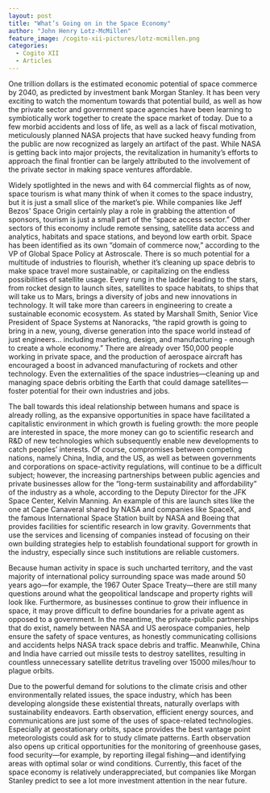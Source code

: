 ```yaml
---
layout: post
title: "What’s Going on in the Space Economy"
author: "John Henry Lotz-McMillen"
feature_image: /cogito-xii-pictures/lotz-mcmillen.png
categories:
  - Cogito XII
  - Articles
---
```

One trillion dollars is the estimated economic potential of space commerce by 2040, as predicted by investment bank Morgan Stanley. It has been very exciting to watch the momentum towards that potential build, as well as how the private sector and government space agencies have been learning to symbiotically work together to create the space market of today. Due to a few morbid accidents and loss of life, as well as a lack of fiscal motivation, meticulously planned NASA projects that have sucked heavy funding from the public are now recognized as largely an artifact of the past. While NASA is getting back into major projects, the revitalization in humanity’s efforts to approach the final frontier can be largely attributed to the involvement of the private sector in making space ventures affordable.

Widely spotlighted in the news and with 64 commercial flights as of now, space tourism is what many think of when it comes to the space industry, but it is just a small slice of the market’s pie. While companies like Jeff Bezos' Space Origin certainly play a role in grabbing the attention of sponsors, tourism is just a small part of the “space access sector.” Other sectors of this economy include remote sensing, satellite data access and analytics, habitats and space stations, and beyond low earth orbit.  Space has been identified as its own “domain of commerce now,” according to the VP of Global Space Policy at Astroscale. There is so much potential for a multitude of industries to flourish, whether it’s cleaning up space debris to make space travel more sustainable, or capitalizing on the endless possibilities of satellite usage. Every rung in the ladder leading to the stars, from rocket design to launch sites, satellites to space habitats, to ships that will take us to Mars, brings a diversity of jobs and new innovations in technology. It will take more than careers in engineering to create a sustainable economic ecosystem. As stated by Marshall Smith, Senior Vice President of Space Systems at Nanoracks, “the rapid growth is going to bring in a new, young, diverse generation into the space world instead of just engineers… including marketing, design, and manufacturing - enough to create a whole economy.” There are already over 150,000 people working in private space, and the production of aerospace aircraft has encouraged a boost in advanced manufacturing of rockets and other technology. Even the externalities of the space industries—cleaning up and managing space debris orbiting the Earth that could damage satellites—foster potential for their own industries and jobs.

The ball towards this ideal relationship between humans and space is already rolling, as the expansive opportunities in space have facilitated a capitalistic environment in which growth is fueling growth: the more people are interested in space, the more money can go to scientific research and R&D of new technologies which subsequently enable new developments to catch peoples’ interests. Of course, compromises between competing nations, namely China, India, and the US, as well as between governments and corporations on space-activity regulations, will continue to be a difficult subject; however, the increasing partnerships between public agencies and private businesses allow for the “long-term sustainability and affordability” of the industry as a whole, according to the Deputy Director for the JFK Space Center, Kelvin Manning. An example of this are launch sites like the one at Cape Canaveral shared by NASA and companies like SpaceX, and the famous International Space Station built by NASA and Boeing that provides facilities for scientific research in low gravity. Governments that use the services and licensing of companies instead of focusing on their own building strategies help to establish foundational support for growth in the industry, especially since such institutions are reliable customers.

Because human activity in space is such uncharted territory, and the vast majority of international policy surrounding space was made around 50 years ago—for example, the 1967 Outer Space Treaty—there are still many questions around what the geopolitical landscape and property rights will look like. Furthermore, as businesses continue to grow their influence in space, it may prove difficult to define boundaries for a private agent as opposed to a government. In the meantime, the private-public partnerships that do exist, namely between NASA and US aerospace companies, help ensure the safety of space ventures, as honestly communicating collisions and accidents helps NASA track space debris and traffic. Meanwhile, China and India have carried out missile tests to destroy satellites, resulting in countless unnecessary satellite detritus traveling over 15000 miles/hour to plague orbits.

Due to the powerful demand for solutions to the climate crisis and other environmentally related issues, the space industry, which has been developing alongside these existential threats, naturally overlaps with sustainability endeavors. Earth observation, efficient energy sources, and communications are just some of the uses of space-related technologies. Especially at geostationary orbits, space provides the best vantage point meteorologists could ask for to study climate patterns. Earth observation also opens up critical opportunities for the monitoring of greenhouse gases, food security—for example, by reporting illegal fishing—and identifying areas with optimal solar or wind conditions. Currently, this facet of the space economy is relatively underappreciated, but companies like Morgan Stanley predict to see a lot more investment attention in the near future.
